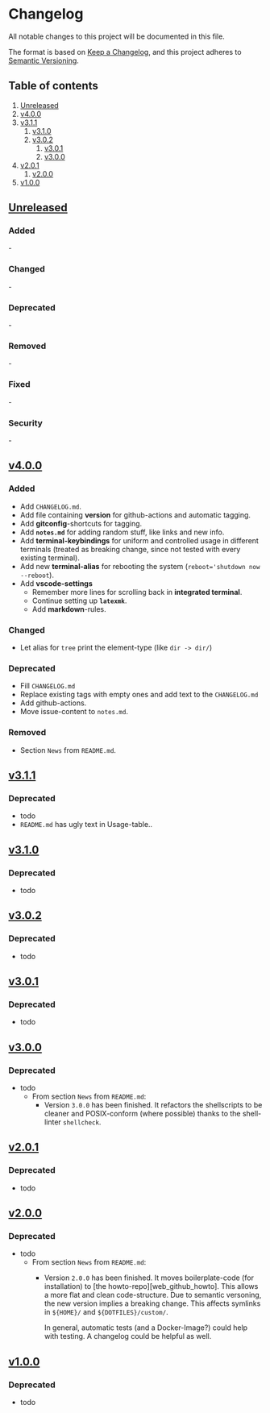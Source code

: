 # Changelog

All notable changes to this project will be documented in this file.

The format is based on [Keep a Changelog][keepachangelog], and this project adheres to [Semantic Versioning][semver].


## Table of contents

1. [Unreleased](#unreleased)
1. [v4.0.0](#v4.0.0)
1. [v3.1.1](#v3.1.1)
    1. [v3.1.0](#v3.1.0)
    1. [v3.0.2](#v3.0.2)
        1. [v3.0.1](#v3.0.1)
        1. [v3.0.0](#v3.0.0)
1. [v2.0.1](#v2.0.1)
    1. [v2.0.0](#v2.0.0)
1. [v1.0.0](#v1.0.0)

## [Unreleased][github/self/unreleased] <a name="unreleased"></a>

### Added <a name="unreleased/added"></a>

\-


### Changed <a name="unreleased/changed"></a>

\-


### Deprecated <a name="unreleased/deprecated"></a>

\-


### Removed <a name="unreleased/removed"></a>

\-


### Fixed <a name="unreleased/fixed"></a>

\-


### Security <a name="unreleased/security"></a>

\-


## [v4.0.0][github/self/v4.0.0] <a name="v4.0.0"></a>

### Added <a name="v4.0.0/added"></a>

- Add `CHANGELOG.md`.
- Add file containing __version__ for github-actions and automatic tagging.
- Add __gitconfig__-shortcuts for tagging.
- Add __`notes.md`__ for adding random stuff, like links and new info.
- Add __terminal-keybindings__ for uniform and controlled usage in different terminals (treated as breaking change, since not tested with every existing terminal).
- Add new __terminal-alias__ for rebooting the system (`reboot='shutdown now --reboot`).
- Add __vscode-settings__
  - Remember more lines for scrolling back in __integrated terminal__.
  - Continue setting up __`latexmk`__.
  - Add __markdown__-rules.


### Changed <a name="v4.0.0/changed"></a>

- Let alias for `tree` print the element-type (like `dir -> dir/`)


### Deprecated <a name="v4.0.0/deprecated"></a>

- Fill `CHANGELOG.md`
- Replace existing tags with empty ones and add text to the `CHANGELOG.md`
- Add github-actions.
- Move issue-content to `notes.md`.


### Removed <a name="v4.0.0/removed"></a>

- Section `News` from `README.md`.


## [v3.1.1][github/self/v3.1.1] <a name="v1.0.0"></a>

### Deprecated <a name="v3.1.1/deprecated"></a>

- todo
- `README.md` has ugly text in Usage-table..


## [v3.1.0][github/self/v3.1.0] <a name="v1.0.0"></a>

### Deprecated <a name="v3.1.0/deprecated"></a>

- todo


## [v3.0.2][github/self/v3.0.2] <a name="v1.0.0"></a>

### Deprecated <a name="v3.0.2/deprecated"></a>

- todo


## [v3.0.1][github/self/v3.0.1] <a name="v1.0.0"></a>

### Deprecated <a name="v3.0.1/deprecated"></a>

- todo


## [v3.0.0][github/self/v3.0.0] <a name="v1.0.0"></a>

### Deprecated <a name="v3.0.0/deprecated"></a>

- todo
  - From section `News` from `README.md`:
    - Version `3.0.0` has been finished.
      It refactors the shellscripts to be cleaner and POSIX-conform (where possible) thanks to the shell-linter `shellcheck`.



## [v2.0.1][github/self/v2.0.1] <a name="v1.0.0"></a>

### Deprecated <a name="v2.0.1/deprecated"></a>

- todo


## [v2.0.0][github/self/v2.0.0] <a name="v1.0.0"></a>

### Deprecated <a name="v2.0.0/deprecated"></a>

- todo
  - From section `News` from `README.md`:
    - Version `2.0.0` has been finished.
      It moves boilerplate-code (for installation) to [the howto-repo][web_github_howto].
      This allows a more flat and clean code-structure.
      Due to semantic versoning, the new version implies a breaking change.
      This affects symlinks in `${HOME}/` and `${DOTFILES}/custom/`.

      In general, automatic tests (and a Docker-Image?) could help with testing.
      A changelog could be helpful as well.


## [v1.0.0][github/self/v1.0.0] <a name="v1.0.0"></a>

### Deprecated <a name="v1.0.0/deprecated"></a>

- todo


[keepachangelog]: https://keepachangelog.com/en/
[semver]: https://semver.org/

[github/self/unreleased]: https://github.com/dominicparga/dotfiles/compare/v4.0.0...HEAD
[github/self/v4.0.0]: https://github.com/dominicparga/dotfiles/releases/tag/v3.1.1...v4.0.0
[github/self/v3.1.1]: https://github.com/dominicparga/dotfiles/releases/tag/v3.1.0...v3.1.1
[github/self/v3.1.0]: https://github.com/dominicparga/dotfiles/releases/tag/v3.0.2...v3.1.0
[github/self/v3.0.2]: https://github.com/dominicparga/dotfiles/releases/tag/v3.0.1...v3.0.2
[github/self/v3.0.1]: https://github.com/dominicparga/dotfiles/releases/tag/v3.0.0...v3.0.1
[github/self/v3.0.0]: https://github.com/dominicparga/dotfiles/releases/tag/v2.0.1...v3.0.0
[github/self/v2.0.1]: https://github.com/dominicparga/dotfiles/releases/tag/v2.0.0...v2.0.1
[github/self/v2.0.0]: https://github.com/dominicparga/dotfiles/releases/tag/v1.0.0...v2.0.0
[github/self/v1.0.0]: https://github.com/dominicparga/dotfiles/releases/tag/v1.0.0
